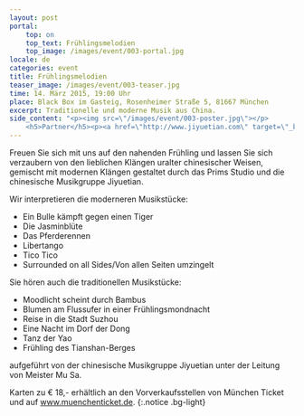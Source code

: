 ```yaml
---
layout: post
portal:
    top: on
    top_text: Frühlingsmelodien
    top_image: /images/event/003-portal.jpg
locale: de
categories: event
title: Frühlingsmelodien
teaser_image: /images/event/003-teaser.jpg
time: 14. März 2015, 19:00 Uhr
place: Black Box im Gasteig, Rosenheimer Straße 5, 81667 München
excerpt: Traditionelle und moderne Musik aus China.
side_content: "<p><img src=\"/images/event/003-poster.jpg\"></p>
    <h5>Partner</h5><p><a href=\"http://www.jiyuetian.com\" target=\"_blank\"><img style=\"border&#58; 1px solid #000\" src=\"/images/partner/jiyuetian.jpg\"></a></p>"
---
```


Freuen Sie sich mit uns auf den nahenden Frühling und lassen Sie sich verzaubern von den lieblichen Klängen uralter chinesischer Weisen,
gemischt mit modernen Klängen gestaltet durch das Prims Studio und die chinesische Musikgruppe Jiyuetian. 

Wir interpretieren die moderneren Musikstücke:

- Ein Bulle kämpft gegen einen Tiger
- Die Jasminblüte
- Das Pferderennen
- Libertango
- Tico Tico
- Surrounded on all Sides/Von allen Seiten umzingelt

Sie hören auch die traditionellen Musikstücke:

- Moodlicht scheint durch Bambus
- Blumen am Flussufer in einer Frühlingsmondnacht
- Reise in die Stadt Suzhou
- Eine Nacht im Dorf der Dong
- Tanz der Yao
- Frühling des Tianshan-Berges

aufgeführt von der chinesische Musikgruppe Jiyuetian unter der Leitung von Meister Mu Sa.

Karten zu € 18,- erhältlich an den Vorverkaufsstellen von München Ticket und auf <a href="http://www.muenchenticket.de/guide/tickets/wg4b/Fruehlingsmelodien.html" target="_blank">www.muenchenticket.de</a>.
{:.notice .bg-light}
